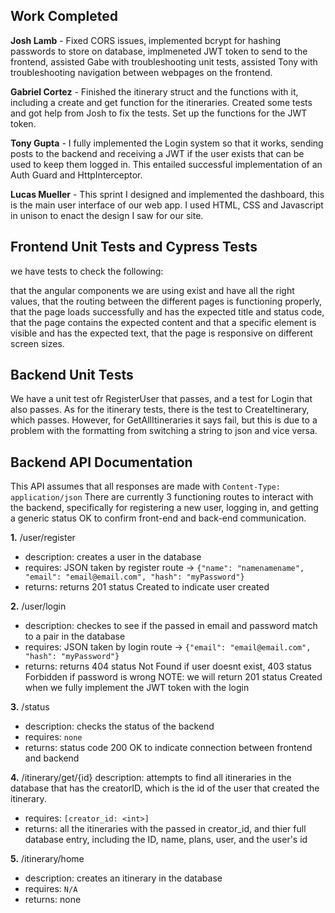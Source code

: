 ## Work Completed

**Josh Lamb** - Fixed CORS issues, implemented bcrypt for hashing passwords to store on database, implmeneted JWT token to send to the frontend, assisted Gabe with troubleshooting unit tests, assisted Tony with troubleshooting navigation between webpages on the frontend.

**Gabriel Cortez** - Finished the itinerary struct and the functions with it, including a create and get function for the itineraries. Created some tests and got help from Josh to fix the tests. Set up the functions for the JWT token.

**Tony Gupta** - I fully implemented the Login system so that it works, sending posts to the backend and receiving a JWT if the user exists that can be used to keep them logged in. This entailed successful implementation of an Auth Guard and HttpInterceptor.

**Lucas Mueller** - This sprint I designed and implemented the dashboard, this is the main user interface of our web app. I used HTML, CSS and Javascript in unison to enact the design I saw for our site. 


## Frontend Unit Tests and Cypress Tests

we have tests to check the following:

that the angular components we are using exist and have all the right values,
that the routing between the different pages is functioning properly,
that the page loads successfully and has the expected title and status code,
that the page contains the expected content and that a specific element is visible and has the expected text,
that the page is responsive on different screen sizes.


## Backend Unit Tests
We have a unit test ofr RegisterUser that passes, and a test for Login that also passes. As for the itinerary tests, there is the test to CreateItinerary, which passes. However, for GetAllItineraries it says fail, but this is due to a problem with the formatting from switching a string to json and vice versa.

## Backend API Documentation
This API assumes that all responses are made with `Content-Type: application/json`
There are currently 3 functioning routes to interact with the backend, specifically for registering a new user, logging in, and getting a generic status OK to confirm front-end and back-end communication.

**1.** /user/register
- description: creates a user in the database
- requires: JSON taken by register route -> `{"name": "namenamename", "email": "email@email.com", "hash": "myPassword"}`
- returns: returns 201 status Created to indicate user created

**2.** /user/login
- description: checkes to see if the passed in email and password match to a pair in the database
- requires: JSON taken by login route -> `{"email": "email@email.com", "hash": "myPassword"}` 
- returns: returns 404 status Not Found if user doesnt exist, 403 status Forbidden if password is wrong
NOTE: we will return 201 status Created when we fully implement the JWT token with the login

**3.** /status
- description: checks the status of the backend
- requires: `none`
- returns: status code 200 OK to indicate connection between frontend and backend

**4.** /itinerary/get/{id}
description: attempts to find all itineraries in the database that has the creatorID, which is the id of the user that created the itinerary.
- requires: `[creator_id: <int>]`
- returns: all the itineraries with the passed in creator_id, and thier full database entry, including the ID, name, plans, user, and the user's id

**5.** /itinerary/home
- description: creates an itinerary in the database
- requires: `N/A`
- returns: none

